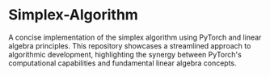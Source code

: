 # Simplex-Algorithm
A concise implementation of the simplex algorithm using PyTorch and linear algebra principles. This repository showcases a streamlined approach to algorithmic development, highlighting the synergy between PyTorch's computational capabilities and fundamental linear algebra concepts.
